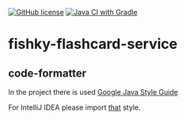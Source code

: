 [![GitHub license](https://img.shields.io/badge/license-MIT-blue.svg)](https://github.com/damianszwed/fishky-flashcard-service/blob/master/LICENSE)
[![Java CI with Gradle](https://github.com/damianszwed/fishky-flashcard-service/actions/workflows/gradle.yml/badge.svg?branch=master)](https://github.com/damianszwed/fishky-flashcard-service/actions/workflows/gradle.yml)

# fishky-flashcard-service

## code-formatter
In the project there is used [Google Java Style Guide](https://google.github.io/styleguide/javaguide.html)

For IntelliJ IDEA please import [that](https://github.com/google/styleguide/blob/gh-pages/intellij-java-google-style.xml) style.